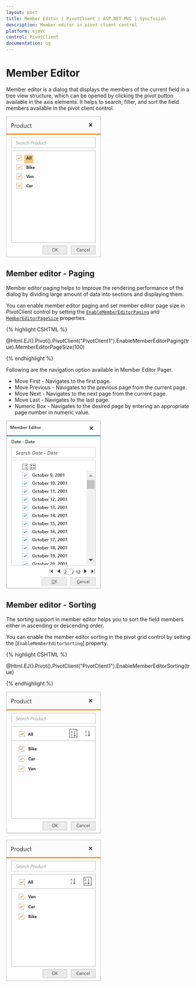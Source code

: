 ```yaml
---
layout: post
title: Member Editor | PivotClient | ASP.NET MVC | Syncfusion
description: Member editor in pivot client control
platform: ejmvc
control: PivotClient
documentation: ug
---
```


# Member Editor

Member editor is a dialog that displays the members of the current field in a tree view structure, which can be opened by clicking the pivot button available in the axis elements. It helps to search, filter, and sort the field members available in the pivot client control.

![Member editor in ASP NET MVC pivot client control](Member_Editor_images/member_editor.png)

## Member editor - Paging

Member editor paging helps to improve the rendering performance of the dialog by dividing large amount of data into sections and displaying them.

You can enable member editor paging and set member editor page size in PivotClient control by setting the [`EnableMemberEditorPaging`](/js/api/ejpivotclient#members:enableMemberEditorPaging) and [`MemberEditorPageSize`](/js/api/ejpivotclient#members:memberEditorPageSize) properties.


{% highlight CSHTML %}

@Html.EJ().Pivot().PivotClient("PivotClient1").EnableMemberEditorPaging(true).MemberEditorPageSize(100)

{% endhighlight %}

Following are the navigation option available in Member Editor Pager.
* Move First - Navigates to the first page.
* Move Previous - Navigates to the previous page from the current page.
* Move Next - Navigates to the next page from the current page.
* Move Last - Navigates to the last page.
* Numeric Box - Navigates to the desired page by entering an appropriate page number in numeric value.


![Member editor paging in ASP NET MVC pivot client control](Member_Editor_images/member_editor_paging.png)

## Member editor - Sorting

The sorting support in member editor helps you to sort the field members either in ascending or descending order.

You can enable the member editor sorting in the pivot grid control by setting the [`EnableMemberEditorSorting`] property.

{% highlight CSHTML %}

@Html.EJ().Pivot().PivotClient("PivotClient1").EnableMemberEditorSorting(true)

{% endhighlight %}

![Member editor sorting with ascending order in ASP NET MVC pivot client control](Member_Editor_images/member_editor_sorting_ascending.png)

![Member editor sorting with descending order in ASP NET MVC pivot client control](Member_Editor_images/member_editor_sorting_descending.png)